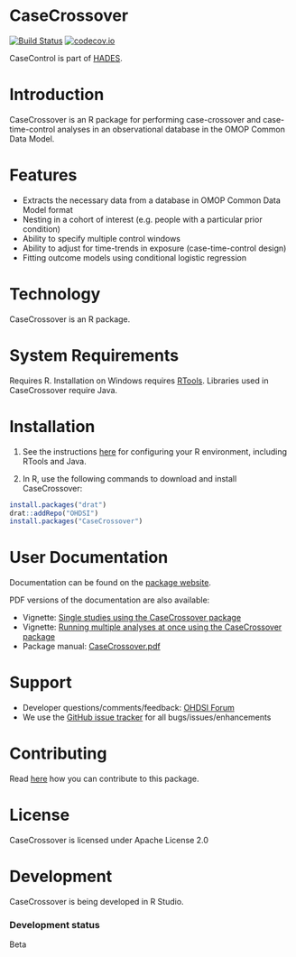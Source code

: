 CaseCrossover
=============

[![Build Status](https://travis-ci.org/OHDSI/CaseCrossover.svg?branch=master)](https://travis-ci.org/OHDSI/CaseCrossover)
[![codecov.io](https://codecov.io/github/OHDSI/CaseCrossover/coverage.svg?branch=master)](https://codecov.io/github/OHDSI/CaseCrossover?branch=master)

CaseControl is part of [HADES](https://ohdsi.github.io/Hades).

Introduction
============
CaseCrossover is an R package for performing case-crossover and case-time-control analyses in an observational database in the OMOP Common Data Model.

Features
========
- Extracts the necessary data from a database in OMOP Common Data Model format
- Nesting in a cohort of interest (e.g. people with a particular prior condition)
- Ability to specify multiple control windows
- Ability to adjust for time-trends in exposure (case-time-control design)
- Fitting outcome models using conditional logistic regression

Technology
==========
CaseCrossover is an R package.

System Requirements
===================
Requires R. Installation on Windows requires [RTools](http://cran.r-project.org/bin/windows/Rtools/). Libraries used in CaseCrossover require Java.

Installation
============
1. See the instructions [here](https://ohdsi.github.io/Hades/rSetup.html) for configuring your R environment, including RTools and Java.

2. In R, use the following commands to download and install CaseCrossover:

  ```r
  install.packages("drat")
  drat::addRepo("OHDSI")
  install.packages("CaseCrossover")
  ```

User Documentation
==================
Documentation can be found on the [package website](https://ohdsi.github.io/CaseCrossover).

PDF versions of the documentation are also available:
* Vignette: [Single studies using the CaseCrossover package](https://raw.githubusercontent.com/OHDSI/CaseCrossover/master/inst/doc/SingleStudies.pdf)
* Vignette: [Running multiple analyses at once using the CaseCrossover package](https://raw.githubusercontent.com/OHDSI/CaseCrossover/master/inst/doc/MultipleAnalyses.pdf)
* Package manual: [CaseCrossover.pdf](https://raw.githubusercontent.com/OHDSI/CaseCrossover/master/extras/CaseCrossover.pdf)

Support
=======
* Developer questions/comments/feedback: <a href="http://forums.ohdsi.org/c/developers">OHDSI Forum</a>
* We use the <a href="https://github.com/OHDSI/CaseCrossover/issues">GitHub issue tracker</a> for all bugs/issues/enhancements

Contributing
============
Read [here](https://ohdsi.github.io/Hades/contribute.html) how you can contribute to this package.

License
=======
CaseCrossover is licensed under Apache License 2.0

Development
===========
CaseCrossover is being developed in R Studio.

### Development status

Beta
